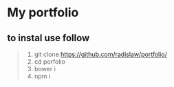 # My portfolio
## to instal use follow
> 1. git clone https://github.com/radislaw/portfolio/
> 2. cd porfolio
> 3. bower i
> 4. npm i

